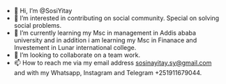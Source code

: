 - 👋 Hi, I’m @SosiYitay
- 👀 I’m interested in contributing on social community. Special on solving social problems. 
- 🌱 I’m currently learning my Msc in management in Addis ababa university and in addition i am learning my Msc in Finanace and Investement in Lunar international college.
- 💞️ I’m looking to collaborate on a team work.
- 📫 How to reach me via my email address sosinayitay.sy@gmail.com and with my Whatsapp, Instagram and Telegram +251911679044.

<!---
SosiYitay/SosiYitay is a ✨ special ✨ repository because its `README.md` (this file) appears on your GitHub profile.
You can click the Preview link to take a look at your changes.
--->
